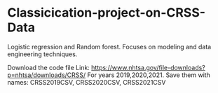 # Classicication-project-on-CRSS-Data
Logistic regression and Random forest. Focuses on modeling and data engineering techniques.

Download the code file Link: https://www.nhtsa.gov/file-downloads?p=nhtsa/downloads/CRSS/
For years 2019,2020,2021. Save them with names: CRSS2019CSV, CRSS2020CSV, CRSS2021CSV
